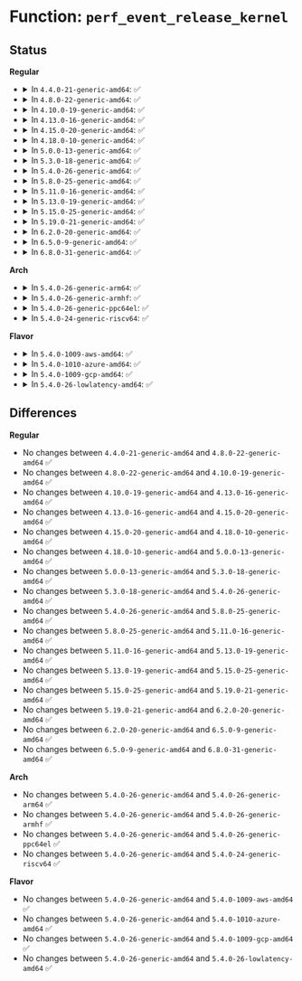 # Function: <code>perf_event_release_kernel</code>

## Status
<b>Regular</b>
<ul>
<li>
<details>
<summary>In <code>4.4.0-21-generic-amd64</code>: ✅</summary>

```c
int perf_event_release_kernel(struct perf_event * event)
```

```json
{
  "name": "perf_event_release_kernel",
  "collision_type": "Unique Global",
  "inline_type": "No",
  "funcs": [
    {
      "addr": 18446744071580420560,
      "name": "perf_event_release_kernel",
      "external": true,
      "loc": "kernel/events/core.c:3835",
      "file": "kernel/events/core.c",
      "inline": "seen, unknown",
      "caller_inline": [],
      "caller_func": [
        "kernel/watchdog.c:watchdog_nmi_disable",
        "kernel/bpf/arraymap.c:perf_event_fd_array_put_ptr",
        "kernel/bpf/arraymap.c:perf_event_fd_array_get_ptr",
        "kernel/events/hw_breakpoint.c:unregister_wide_hw_breakpoint"
      ]
    }
  ],
  "symbols": [
    {
      "addr": 18446744071580420560,
      "name": "perf_event_release_kernel",
      "section": ".text",
      "bind": "STB_GLOBAL",
      "size": 13
    }
  ]
}
```
</details>
</li>
<li>
<details>
<summary>In <code>4.8.0-22-generic-amd64</code>: ✅</summary>

```c
int perf_event_release_kernel(struct perf_event * event)
```

```json
{
  "name": "perf_event_release_kernel",
  "collision_type": "Unique Global",
  "inline_type": "No",
  "funcs": [
    {
      "addr": 18446744071580494720,
      "name": "perf_event_release_kernel",
      "external": true,
      "loc": "kernel/events/core.c:4088",
      "file": "kernel/events/core.c",
      "inline": "seen, unknown",
      "caller_inline": [],
      "caller_func": [
        "kernel/watchdog.c:watchdog_nmi_disable",
        "kernel/events/core.c:perf_release",
        "kernel/events/hw_breakpoint.c:unregister_wide_hw_breakpoint"
      ]
    }
  ],
  "symbols": [
    {
      "addr": 18446744071580494720,
      "name": "perf_event_release_kernel",
      "section": ".text",
      "bind": "STB_GLOBAL",
      "size": 654
    }
  ]
}
```
</details>
</li>
<li>
<details>
<summary>In <code>4.10.0-19-generic-amd64</code>: ✅</summary>

```c
int perf_event_release_kernel(struct perf_event * event)
```

```json
{
  "name": "perf_event_release_kernel",
  "collision_type": "Unique Global",
  "inline_type": "No",
  "funcs": [
    {
      "addr": 18446744071580558176,
      "name": "perf_event_release_kernel",
      "external": true,
      "loc": "kernel/events/core.c:4185",
      "file": "kernel/events/core.c",
      "inline": "seen, unknown",
      "caller_inline": [],
      "caller_func": [
        "kernel/watchdog_hld.c:watchdog_nmi_disable",
        "kernel/events/core.c:perf_release",
        "kernel/events/hw_breakpoint.c:unregister_wide_hw_breakpoint"
      ]
    }
  ],
  "symbols": [
    {
      "addr": 18446744071580558176,
      "name": "perf_event_release_kernel",
      "section": ".text",
      "bind": "STB_GLOBAL",
      "size": 641
    }
  ]
}
```
</details>
</li>
<li>
<details>
<summary>In <code>4.13.0-16-generic-amd64</code>: ✅</summary>

```c
int perf_event_release_kernel(struct perf_event * event)
```

```json
{
  "name": "perf_event_release_kernel",
  "collision_type": "Unique Global",
  "inline_type": "No",
  "funcs": [
    {
      "addr": 18446744071580588784,
      "name": "perf_event_release_kernel",
      "external": true,
      "loc": "kernel/events/core.c:4272",
      "file": "kernel/events/core.c",
      "inline": "seen, unknown",
      "caller_inline": [],
      "caller_func": [
        "kernel/watchdog_hld.c:watchdog_nmi_disable",
        "kernel/events/core.c:perf_release",
        "kernel/events/hw_breakpoint.c:unregister_wide_hw_breakpoint"
      ]
    }
  ],
  "symbols": [
    {
      "addr": 18446744071580588784,
      "name": "perf_event_release_kernel",
      "section": ".text",
      "bind": "STB_GLOBAL",
      "size": 576
    }
  ]
}
```
</details>
</li>
<li>
<details>
<summary>In <code>4.15.0-20-generic-amd64</code>: ✅</summary>

```c
int perf_event_release_kernel(struct perf_event * event)
```

```json
{
  "name": "perf_event_release_kernel",
  "collision_type": "Unique Global",
  "inline_type": "No",
  "funcs": [
    {
      "addr": 18446744071580668736,
      "name": "perf_event_release_kernel",
      "external": true,
      "loc": "kernel/events/core.c:4206",
      "file": "kernel/events/core.c",
      "inline": "seen, unknown",
      "caller_inline": [],
      "caller_func": [
        "kernel/watchdog_hld.c:hardlockup_detector_perf_init",
        "kernel/watchdog_hld.c:hardlockup_detector_perf_cleanup",
        "kernel/events/core.c:perf_release",
        "kernel/events/hw_breakpoint.c:unregister_wide_hw_breakpoint"
      ]
    }
  ],
  "symbols": [
    {
      "addr": 18446744071580668736,
      "name": "perf_event_release_kernel",
      "section": ".text",
      "bind": "STB_GLOBAL",
      "size": 735
    }
  ]
}
```
</details>
</li>
<li>
<details>
<summary>In <code>4.18.0-10-generic-amd64</code>: ✅</summary>

```c
int perf_event_release_kernel(struct perf_event * event)
```

```json
{
  "name": "perf_event_release_kernel",
  "collision_type": "Unique Global",
  "inline_type": "No",
  "funcs": [
    {
      "addr": 18446744071580800400,
      "name": "perf_event_release_kernel",
      "external": true,
      "loc": "kernel/events/core.c:4544",
      "file": "kernel/events/core.c",
      "inline": "seen, unknown",
      "caller_inline": [],
      "caller_func": [
        "kernel/watchdog_hld.c:hardlockup_detector_perf_init",
        "kernel/watchdog_hld.c:hardlockup_detector_perf_cleanup",
        "kernel/events/core.c:perf_release",
        "kernel/events/hw_breakpoint.c:unregister_wide_hw_breakpoint"
      ]
    }
  ],
  "symbols": [
    {
      "addr": 18446744071580800400,
      "name": "perf_event_release_kernel",
      "section": ".text",
      "bind": "STB_GLOBAL",
      "size": 733
    }
  ]
}
```
</details>
</li>
<li>
<details>
<summary>In <code>5.0.0-13-generic-amd64</code>: ✅</summary>

```c
int perf_event_release_kernel(struct perf_event * event)
```

```json
{
  "name": "perf_event_release_kernel",
  "collision_type": "Unique Global",
  "inline_type": "No",
  "funcs": [
    {
      "addr": 18446744071580866960,
      "name": "perf_event_release_kernel",
      "external": true,
      "loc": "kernel/events/core.c:4545",
      "file": "kernel/events/core.c",
      "inline": "seen, unknown",
      "caller_inline": [],
      "caller_func": [
        "kernel/watchdog_hld.c:hardlockup_detector_perf_init",
        "kernel/watchdog_hld.c:hardlockup_detector_perf_cleanup",
        "kernel/events/core.c:perf_release",
        "kernel/events/hw_breakpoint.c:unregister_wide_hw_breakpoint"
      ]
    }
  ],
  "symbols": [
    {
      "addr": 18446744071580866960,
      "name": "perf_event_release_kernel",
      "section": ".text",
      "bind": "STB_GLOBAL",
      "size": 733
    }
  ]
}
```
</details>
</li>
<li>
<details>
<summary>In <code>5.3.0-18-generic-amd64</code>: ✅</summary>

```c
int perf_event_release_kernel(struct perf_event * event)
```

```json
{
  "name": "perf_event_release_kernel",
  "collision_type": "Unique Global",
  "inline_type": "No",
  "funcs": [
    {
      "addr": 18446744071580963776,
      "name": "perf_event_release_kernel",
      "external": true,
      "loc": "kernel/events/core.c:4579",
      "file": "kernel/events/core.c",
      "inline": "seen, unknown",
      "caller_inline": [],
      "caller_func": [
        "kernel/watchdog_hld.c:hardlockup_detector_perf_init",
        "kernel/watchdog_hld.c:hardlockup_detector_perf_cleanup",
        "kernel/events/core.c:perf_release",
        "kernel/events/hw_breakpoint.c:unregister_wide_hw_breakpoint"
      ]
    }
  ],
  "symbols": [
    {
      "addr": 18446744071580963776,
      "name": "perf_event_release_kernel",
      "section": ".text",
      "bind": "STB_GLOBAL",
      "size": 785
    }
  ]
}
```
</details>
</li>
<li>
<details>
<summary>In <code>5.4.0-26-generic-amd64</code>: ✅</summary>

```c
int perf_event_release_kernel(struct perf_event * event)
```

```json
{
  "name": "perf_event_release_kernel",
  "collision_type": "Unique Global",
  "inline_type": "No",
  "funcs": [
    {
      "addr": 18446744071581017936,
      "name": "perf_event_release_kernel",
      "external": true,
      "loc": "kernel/events/core.c:4674",
      "file": "kernel/events/core.c",
      "inline": "seen, unknown",
      "caller_inline": [],
      "caller_func": [
        "kernel/watchdog_hld.c:hardlockup_detector_perf_init",
        "kernel/watchdog_hld.c:hardlockup_detector_perf_cleanup",
        "kernel/events/core.c:perf_release",
        "kernel/events/hw_breakpoint.c:unregister_wide_hw_breakpoint"
      ]
    }
  ],
  "symbols": [
    {
      "addr": 18446744071581017936,
      "name": "perf_event_release_kernel",
      "section": ".text",
      "bind": "STB_GLOBAL",
      "size": 785
    }
  ]
}
```
</details>
</li>
<li>
<details>
<summary>In <code>5.8.0-25-generic-amd64</code>: ✅</summary>

```c
int perf_event_release_kernel(struct perf_event * event)
```

```json
{
  "name": "perf_event_release_kernel",
  "collision_type": "Unique Global",
  "inline_type": "No",
  "funcs": [
    {
      "addr": 18446744071581197632,
      "name": "perf_event_release_kernel",
      "external": true,
      "loc": "kernel/events/core.c:4902",
      "file": "kernel/events/core.c",
      "inline": "seen, unknown",
      "caller_inline": [],
      "caller_func": [
        "kernel/watchdog_hld.c:hardlockup_detector_perf_init",
        "kernel/watchdog_hld.c:hardlockup_detector_perf_cleanup",
        "kernel/events/core.c:perf_release",
        "kernel/events/hw_breakpoint.c:unregister_wide_hw_breakpoint"
      ]
    }
  ],
  "symbols": [
    {
      "addr": 18446744071581197632,
      "name": "perf_event_release_kernel",
      "section": ".text",
      "bind": "STB_GLOBAL",
      "size": 966
    }
  ]
}
```
</details>
</li>
<li>
<details>
<summary>In <code>5.11.0-16-generic-amd64</code>: ✅</summary>

```c
int perf_event_release_kernel(struct perf_event * event)
```

```json
{
  "name": "perf_event_release_kernel",
  "collision_type": "Unique Global",
  "inline_type": "No",
  "funcs": [
    {
      "addr": 18446744071581239600,
      "name": "perf_event_release_kernel",
      "external": true,
      "loc": "kernel/events/core.c:4981",
      "file": "kernel/events/core.c",
      "inline": "seen, unknown",
      "caller_inline": [],
      "caller_func": [
        "kernel/watchdog_hld.c:hardlockup_detector_perf_init",
        "kernel/watchdog_hld.c:hardlockup_detector_perf_cleanup",
        "kernel/events/core.c:perf_release",
        "kernel/events/hw_breakpoint.c:unregister_wide_hw_breakpoint"
      ]
    }
  ],
  "symbols": [
    {
      "addr": 18446744071581239600,
      "name": "perf_event_release_kernel",
      "section": ".text",
      "bind": "STB_GLOBAL",
      "size": 971
    }
  ]
}
```
</details>
</li>
<li>
<details>
<summary>In <code>5.13.0-19-generic-amd64</code>: ✅</summary>

```c
int perf_event_release_kernel(struct perf_event * event)
```

```json
{
  "name": "perf_event_release_kernel",
  "collision_type": "Unique Global",
  "inline_type": "No",
  "funcs": [
    {
      "addr": 18446744071581256192,
      "name": "perf_event_release_kernel",
      "external": true,
      "loc": "kernel/events/core.c:5065",
      "file": "kernel/events/core.c",
      "inline": "seen, unknown",
      "caller_inline": [],
      "caller_func": [
        "kernel/watchdog_hld.c:hardlockup_detector_perf_init",
        "kernel/watchdog_hld.c:hardlockup_detector_perf_cleanup",
        "kernel/events/core.c:perf_release",
        "kernel/events/hw_breakpoint.c:unregister_wide_hw_breakpoint"
      ]
    }
  ],
  "symbols": [
    {
      "addr": 18446744071581256192,
      "name": "perf_event_release_kernel",
      "section": ".text",
      "bind": "STB_GLOBAL",
      "size": 727
    }
  ]
}
```
</details>
</li>
<li>
<details>
<summary>In <code>5.15.0-25-generic-amd64</code>: ✅</summary>

```c
int perf_event_release_kernel(struct perf_event * event)
```

```json
{
  "name": "perf_event_release_kernel",
  "collision_type": "Unique Global",
  "inline_type": "No",
  "funcs": [
    {
      "addr": 18446744071581505824,
      "name": "perf_event_release_kernel",
      "external": true,
      "loc": "kernel/events/core.c:5171",
      "file": "kernel/events/core.c",
      "inline": "seen, unknown",
      "caller_inline": [],
      "caller_func": [
        "kernel/watchdog_hld.c:hardlockup_detector_perf_init",
        "kernel/watchdog_hld.c:hardlockup_detector_perf_cleanup",
        "kernel/events/core.c:perf_release",
        "kernel/events/hw_breakpoint.c:unregister_wide_hw_breakpoint"
      ]
    }
  ],
  "symbols": [
    {
      "addr": 18446744071581505824,
      "name": "perf_event_release_kernel",
      "section": ".text",
      "bind": "STB_GLOBAL",
      "size": 727
    }
  ]
}
```
</details>
</li>
<li>
<details>
<summary>In <code>5.19.0-21-generic-amd64</code>: ✅</summary>

```c
int perf_event_release_kernel(struct perf_event * event)
```

```json
{
  "name": "perf_event_release_kernel",
  "collision_type": "Unique Global",
  "inline_type": "No",
  "funcs": [
    {
      "addr": 18446744071581847920,
      "name": "perf_event_release_kernel",
      "external": true,
      "loc": "kernel/events/core.c:5069",
      "file": "kernel/events/core.c",
      "inline": "seen, unknown",
      "caller_inline": [],
      "caller_func": [
        "kernel/watchdog_hld.c:hardlockup_detector_perf_init",
        "kernel/watchdog_hld.c:hardlockup_detector_perf_cleanup",
        "kernel/events/core.c:perf_release",
        "kernel/events/hw_breakpoint.c:unregister_wide_hw_breakpoint"
      ]
    }
  ],
  "symbols": [
    {
      "addr": 18446744071581847920,
      "name": "perf_event_release_kernel",
      "section": ".text",
      "bind": "STB_GLOBAL",
      "size": 715
    }
  ]
}
```
</details>
</li>
<li>
<details>
<summary>In <code>6.2.0-20-generic-amd64</code>: ✅</summary>

```c
int perf_event_release_kernel(struct perf_event * event)
```

```json
{
  "name": "perf_event_release_kernel",
  "collision_type": "Unique Global",
  "inline_type": "No",
  "funcs": [
    {
      "addr": 18446744071582273856,
      "name": "perf_event_release_kernel",
      "external": true,
      "loc": "kernel/events/core.c:5284",
      "file": "kernel/events/core.c",
      "inline": "seen, unknown",
      "caller_inline": [],
      "caller_func": [
        "kernel/watchdog_hld.c:hardlockup_detector_perf_init",
        "kernel/watchdog_hld.c:hardlockup_detector_perf_cleanup",
        "kernel/events/core.c:perf_release",
        "kernel/events/hw_breakpoint.c:unregister_wide_hw_breakpoint"
      ]
    }
  ],
  "symbols": [
    {
      "addr": 18446744071582273856,
      "name": "perf_event_release_kernel",
      "section": ".text",
      "bind": "STB_GLOBAL",
      "size": 683
    }
  ]
}
```
</details>
</li>
<li>
<details>
<summary>In <code>6.5.0-9-generic-amd64</code>: ✅</summary>

```c
int perf_event_release_kernel(struct perf_event * event)
```

```json
{
  "name": "perf_event_release_kernel",
  "collision_type": "Unique Global",
  "inline_type": "No",
  "funcs": [
    {
      "addr": 18446744071582474720,
      "name": "perf_event_release_kernel",
      "external": true,
      "loc": "kernel/events/core.c:5284",
      "file": "kernel/events/core.c",
      "inline": "seen, unknown",
      "caller_inline": [],
      "caller_func": [
        "kernel/watchdog_perf.c:watchdog_hardlockup_probe",
        "kernel/watchdog_perf.c:hardlockup_detector_perf_cleanup",
        "kernel/events/core.c:perf_release",
        "kernel/events/hw_breakpoint.c:unregister_wide_hw_breakpoint"
      ]
    }
  ],
  "symbols": [
    {
      "addr": 18446744071582474720,
      "name": "perf_event_release_kernel",
      "section": ".text",
      "bind": "STB_GLOBAL",
      "size": 673
    }
  ]
}
```
</details>
</li>
<li>
<details>
<summary>In <code>6.8.0-31-generic-amd64</code>: ✅</summary>

```c
int perf_event_release_kernel(struct perf_event * event)
```

```json
{
  "name": "perf_event_release_kernel",
  "collision_type": "Unique Global",
  "inline_type": "No",
  "funcs": [
    {
      "addr": 18446744071582643424,
      "name": "perf_event_release_kernel",
      "external": true,
      "loc": "kernel/events/core.c:5333",
      "file": "kernel/events/core.c",
      "inline": "seen, unknown",
      "caller_inline": [],
      "caller_func": [
        "kernel/watchdog_perf.c:watchdog_hardlockup_probe",
        "kernel/watchdog_perf.c:hardlockup_detector_perf_cleanup",
        "kernel/events/core.c:perf_release",
        "kernel/events/hw_breakpoint.c:unregister_wide_hw_breakpoint"
      ]
    }
  ],
  "symbols": [
    {
      "addr": 18446744071582643424,
      "name": "perf_event_release_kernel",
      "section": ".text",
      "bind": "STB_GLOBAL",
      "size": 673
    }
  ]
}
```
</details>
</li>
</ul>
<b>Arch</b>
<ul>
<li>
<details>
<summary>In <code>5.4.0-26-generic-arm64</code>: ✅</summary>

```c
int perf_event_release_kernel(struct perf_event * event)
```

```json
{
  "name": "perf_event_release_kernel",
  "collision_type": "Unique Global",
  "inline_type": "No",
  "funcs": [
    {
      "addr": 18446603336492370928,
      "name": "perf_event_release_kernel",
      "external": true,
      "loc": "kernel/events/core.c:4674",
      "file": "kernel/events/core.c",
      "inline": "seen, unknown",
      "caller_inline": [],
      "caller_func": [
        "virt/kvm/arm/pmu.c:kvm_pmu_release_perf_event",
        "kernel/events/core.c:perf_release",
        "kernel/events/hw_breakpoint.c:unregister_wide_hw_breakpoint"
      ]
    }
  ],
  "symbols": [
    {
      "addr": 18446603336492370928,
      "name": "perf_event_release_kernel",
      "section": ".text",
      "bind": "STB_GLOBAL",
      "size": 672
    }
  ]
}
```
</details>
</li>
<li>
<details>
<summary>In <code>5.4.0-26-generic-armhf</code>: ✅</summary>

```c
int perf_event_release_kernel(struct perf_event * event)
```

```json
{
  "name": "perf_event_release_kernel",
  "collision_type": "Unique Global",
  "inline_type": "No",
  "funcs": [
    {
      "addr": 3226255864,
      "name": "perf_event_release_kernel",
      "external": true,
      "loc": "kernel/events/core.c:4674",
      "file": "kernel/events/core.c",
      "inline": "seen, unknown",
      "caller_inline": [],
      "caller_func": [
        "kernel/events/core.c:perf_release",
        "kernel/events/hw_breakpoint.c:unregister_wide_hw_breakpoint"
      ]
    }
  ],
  "symbols": [
    {
      "addr": 3226255864,
      "name": "perf_event_release_kernel",
      "section": ".text",
      "bind": "STB_GLOBAL",
      "size": 752
    }
  ]
}
```
</details>
</li>
<li>
<details>
<summary>In <code>5.4.0-26-generic-ppc64el</code>: ✅</summary>

```c
int perf_event_release_kernel(struct perf_event * event)
```

```json
{
  "name": "perf_event_release_kernel",
  "collision_type": "Unique Global",
  "inline_type": "No",
  "funcs": [
    {
      "addr": 13835058055285625808,
      "name": "perf_event_release_kernel",
      "external": true,
      "loc": "kernel/events/core.c:4674",
      "file": "kernel/events/core.c",
      "inline": "seen, unknown",
      "caller_inline": [],
      "caller_func": [
        "kernel/events/core.c:perf_release",
        "kernel/events/hw_breakpoint.c:unregister_wide_hw_breakpoint"
      ]
    }
  ],
  "symbols": [
    {
      "addr": 13835058055285625808,
      "name": "perf_event_release_kernel",
      "section": ".text",
      "bind": "STB_GLOBAL",
      "size": 976
    }
  ]
}
```
</details>
</li>
<li>
<details>
<summary>In <code>5.4.0-24-generic-riscv64</code>: ✅</summary>

```c
int perf_event_release_kernel(struct perf_event * event)
```

```json
{
  "name": "perf_event_release_kernel",
  "collision_type": "Unique Global",
  "inline_type": "No",
  "funcs": [
    {
      "addr": 18446743936272479060,
      "name": "perf_event_release_kernel",
      "external": true,
      "loc": "kernel/events/core.c:4674",
      "file": "kernel/events/core.c",
      "inline": "seen, unknown",
      "caller_inline": [],
      "caller_func": [
        "kernel/events/core.c:perf_release"
      ]
    }
  ],
  "symbols": [
    {
      "addr": 18446743936272479060,
      "name": "perf_event_release_kernel",
      "section": ".text",
      "bind": "STB_GLOBAL",
      "size": 712
    }
  ]
}
```
</details>
</li>
</ul>
<b>Flavor</b>
<ul>
<li>
<details>
<summary>In <code>5.4.0-1009-aws-amd64</code>: ✅</summary>

```c
int perf_event_release_kernel(struct perf_event * event)
```

```json
{
  "name": "perf_event_release_kernel",
  "collision_type": "Unique Global",
  "inline_type": "No",
  "funcs": [
    {
      "addr": 18446744071580986784,
      "name": "perf_event_release_kernel",
      "external": true,
      "loc": "kernel/events/core.c:4674",
      "file": "kernel/events/core.c",
      "inline": "seen, unknown",
      "caller_inline": [],
      "caller_func": [
        "kernel/watchdog_hld.c:hardlockup_detector_perf_init",
        "kernel/watchdog_hld.c:hardlockup_detector_perf_cleanup",
        "kernel/events/core.c:perf_release",
        "kernel/events/hw_breakpoint.c:unregister_wide_hw_breakpoint"
      ]
    }
  ],
  "symbols": [
    {
      "addr": 18446744071580986784,
      "name": "perf_event_release_kernel",
      "section": ".text",
      "bind": "STB_GLOBAL",
      "size": 785
    }
  ]
}
```
</details>
</li>
<li>
<details>
<summary>In <code>5.4.0-1010-azure-amd64</code>: ✅</summary>

```c
int perf_event_release_kernel(struct perf_event * event)
```

```json
{
  "name": "perf_event_release_kernel",
  "collision_type": "Unique Global",
  "inline_type": "No",
  "funcs": [
    {
      "addr": 18446744071580932992,
      "name": "perf_event_release_kernel",
      "external": true,
      "loc": "kernel/events/core.c:4674",
      "file": "kernel/events/core.c",
      "inline": "seen, unknown",
      "caller_inline": [],
      "caller_func": [
        "kernel/watchdog_hld.c:hardlockup_detector_perf_init",
        "kernel/watchdog_hld.c:hardlockup_detector_perf_cleanup",
        "kernel/events/core.c:perf_release",
        "kernel/events/hw_breakpoint.c:unregister_wide_hw_breakpoint"
      ]
    }
  ],
  "symbols": [
    {
      "addr": 18446744071580932992,
      "name": "perf_event_release_kernel",
      "section": ".text",
      "bind": "STB_GLOBAL",
      "size": 779
    }
  ]
}
```
</details>
</li>
<li>
<details>
<summary>In <code>5.4.0-1009-gcp-amd64</code>: ✅</summary>

```c
int perf_event_release_kernel(struct perf_event * event)
```

```json
{
  "name": "perf_event_release_kernel",
  "collision_type": "Unique Global",
  "inline_type": "No",
  "funcs": [
    {
      "addr": 18446744071580977984,
      "name": "perf_event_release_kernel",
      "external": true,
      "loc": "kernel/events/core.c:4674",
      "file": "kernel/events/core.c",
      "inline": "seen, unknown",
      "caller_inline": [],
      "caller_func": [
        "kernel/watchdog_hld.c:hardlockup_detector_perf_init",
        "kernel/watchdog_hld.c:hardlockup_detector_perf_cleanup",
        "kernel/events/core.c:perf_release",
        "kernel/events/hw_breakpoint.c:unregister_wide_hw_breakpoint"
      ]
    }
  ],
  "symbols": [
    {
      "addr": 18446744071580977984,
      "name": "perf_event_release_kernel",
      "section": ".text",
      "bind": "STB_GLOBAL",
      "size": 785
    }
  ]
}
```
</details>
</li>
<li>
<details>
<summary>In <code>5.4.0-26-lowlatency-amd64</code>: ✅</summary>

```c
int perf_event_release_kernel(struct perf_event * event)
```

```json
{
  "name": "perf_event_release_kernel",
  "collision_type": "Unique Global",
  "inline_type": "No",
  "funcs": [
    {
      "addr": 18446744071581038800,
      "name": "perf_event_release_kernel",
      "external": true,
      "loc": "kernel/events/core.c:4674",
      "file": "kernel/events/core.c",
      "inline": "seen, unknown",
      "caller_inline": [],
      "caller_func": [
        "kernel/watchdog_hld.c:hardlockup_detector_perf_init",
        "kernel/watchdog_hld.c:hardlockup_detector_perf_cleanup",
        "kernel/events/core.c:perf_release",
        "kernel/events/hw_breakpoint.c:unregister_wide_hw_breakpoint"
      ]
    }
  ],
  "symbols": [
    {
      "addr": 18446744071581038800,
      "name": "perf_event_release_kernel",
      "section": ".text",
      "bind": "STB_GLOBAL",
      "size": 794
    }
  ]
}
```
</details>
</li>
</ul>

## Differences
<b>Regular</b>
<ul>
<li>
No changes between <code>4.4.0-21-generic-amd64</code> and <code>4.8.0-22-generic-amd64</code> ✅
</li>
<li>
No changes between <code>4.8.0-22-generic-amd64</code> and <code>4.10.0-19-generic-amd64</code> ✅
</li>
<li>
No changes between <code>4.10.0-19-generic-amd64</code> and <code>4.13.0-16-generic-amd64</code> ✅
</li>
<li>
No changes between <code>4.13.0-16-generic-amd64</code> and <code>4.15.0-20-generic-amd64</code> ✅
</li>
<li>
No changes between <code>4.15.0-20-generic-amd64</code> and <code>4.18.0-10-generic-amd64</code> ✅
</li>
<li>
No changes between <code>4.18.0-10-generic-amd64</code> and <code>5.0.0-13-generic-amd64</code> ✅
</li>
<li>
No changes between <code>5.0.0-13-generic-amd64</code> and <code>5.3.0-18-generic-amd64</code> ✅
</li>
<li>
No changes between <code>5.3.0-18-generic-amd64</code> and <code>5.4.0-26-generic-amd64</code> ✅
</li>
<li>
No changes between <code>5.4.0-26-generic-amd64</code> and <code>5.8.0-25-generic-amd64</code> ✅
</li>
<li>
No changes between <code>5.8.0-25-generic-amd64</code> and <code>5.11.0-16-generic-amd64</code> ✅
</li>
<li>
No changes between <code>5.11.0-16-generic-amd64</code> and <code>5.13.0-19-generic-amd64</code> ✅
</li>
<li>
No changes between <code>5.13.0-19-generic-amd64</code> and <code>5.15.0-25-generic-amd64</code> ✅
</li>
<li>
No changes between <code>5.15.0-25-generic-amd64</code> and <code>5.19.0-21-generic-amd64</code> ✅
</li>
<li>
No changes between <code>5.19.0-21-generic-amd64</code> and <code>6.2.0-20-generic-amd64</code> ✅
</li>
<li>
No changes between <code>6.2.0-20-generic-amd64</code> and <code>6.5.0-9-generic-amd64</code> ✅
</li>
<li>
No changes between <code>6.5.0-9-generic-amd64</code> and <code>6.8.0-31-generic-amd64</code> ✅
</li>
</ul>
<b>Arch</b>
<ul>
<li>
No changes between <code>5.4.0-26-generic-amd64</code> and <code>5.4.0-26-generic-arm64</code> ✅
</li>
<li>
No changes between <code>5.4.0-26-generic-amd64</code> and <code>5.4.0-26-generic-armhf</code> ✅
</li>
<li>
No changes between <code>5.4.0-26-generic-amd64</code> and <code>5.4.0-26-generic-ppc64el</code> ✅
</li>
<li>
No changes between <code>5.4.0-26-generic-amd64</code> and <code>5.4.0-24-generic-riscv64</code> ✅
</li>
</ul>
<b>Flavor</b>
<ul>
<li>
No changes between <code>5.4.0-26-generic-amd64</code> and <code>5.4.0-1009-aws-amd64</code> ✅
</li>
<li>
No changes between <code>5.4.0-26-generic-amd64</code> and <code>5.4.0-1010-azure-amd64</code> ✅
</li>
<li>
No changes between <code>5.4.0-26-generic-amd64</code> and <code>5.4.0-1009-gcp-amd64</code> ✅
</li>
<li>
No changes between <code>5.4.0-26-generic-amd64</code> and <code>5.4.0-26-lowlatency-amd64</code> ✅
</li>
</ul>
